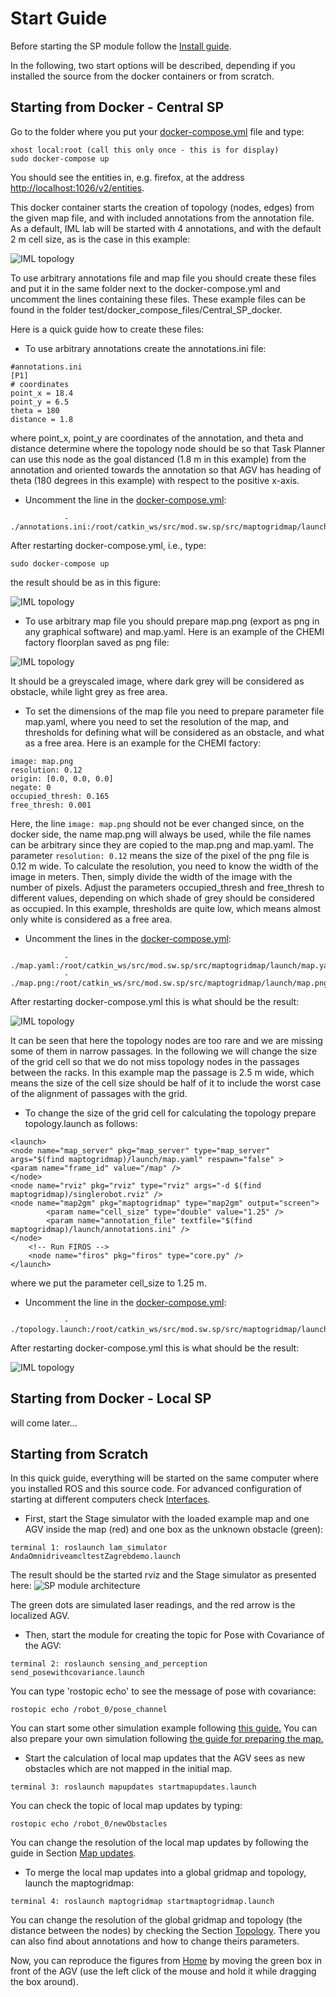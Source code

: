 # Start Guide

Before starting the SP module follow the [Install guide](./install/install.md).

<!--
 and [API Walkthrough](./user/api.md) procedures.
-->

In the following, two start options will be described, depending if you installed the source from the docker containers or from scratch.


## <a name="fromdocker">Starting from Docker - Central SP</a>

Go to the folder where you put your [docker-compose.yml](./install/install.md#dockercompose) file and type:
```
xhost local:root (call this only once - this is for display)
sudo docker-compose up
```
You should see the entities in, e.g. firefox, at the address <http://localhost:1026/v2/entities>.

This docker container starts the creation of topology (nodes, edges) from the given map file, and with included annotations from the annotation file. As a default, IML lab will be started with 4 annotations, and with the default 2 m cell size, as is the case in this example:

![IML topology](./img/IMLtopology.png)

To use arbitrary annotations file and map file you should create these files and put it in the same folder next to the docker-compose.yml and uncomment the lines containing these files. These example files can be found in the folder test/docker_compose_files/Central_SP_docker.

Here is a quick guide how to create these files:

* To use arbitrary annotations create the annotations.ini file:
```
#annotations.ini
[P1]
# coordinates
point_x = 18.4
point_y = 6.5
theta = 180
distance = 1.8
```
where point_x, point_y are coordinates of the annotation, and theta and distance determine where the topology node should be so that Task Planner can use this node as the goal distanced (1.8 m in this example) from the annotation and oriented towards the annotation so that AGV has heading of theta (180 degrees in this example) with respect to the positive x-axis.

* Uncomment the line in the [docker-compose.yml](./install/install.md#dockercompose):
```
            - ./annotations.ini:/root/catkin_ws/src/mod.sw.sp/src/maptogridmap/launch/annotations.ini:ro
```
After restarting docker-compose.yml, i.e., type:
```
sudo docker-compose up
```
the result should be as in this figure:

![IML topology](./img/IMLtopologyanntex.png)

* To use arbitrary map file you should prepare map.png (export as png in any graphical software) and map.yaml. Here is an example of the CHEMI factory floorplan saved as png file:

![IML topology](../img/map.png)

It should be a greyscaled image, where dark grey will be considered as obstacle, while light grey as free area.

* To set the dimensions of the map file you need to prepare parameter file map.yaml, where you need to set the resolution of the map, and thresholds for defining what will be considered as an obstacle, and what as a free area. Here is an example for the CHEMI factory:
```
image: map.png
resolution: 0.12
origin: [0.0, 0.0, 0.0]
negate: 0
occupied_thresh: 0.165
free_thresh: 0.001
```
Here, the line ```image: map.png``` should not be ever changed since, on the docker side, the name map.png will always be used, while the file names can be arbitrary since they are copied to the map.png and map.yaml. The parameter ```resolution: 0.12``` means the size of the pixel of the png file is 0.12 m wide. To calculate the resolution, you need to know the width of the image in meters. Then, simply divide the width of the image with the number of pixels. Adjust the parameters occupied_thresh and free_thresh to different values, depending on which shade of grey should be considered as occupied. In this example, thresholds are quite low, which means almost only white is considered as a free area.

* Uncomment the lines in the [docker-compose.yml](./install/install.md#dockercompose):
```
            - ./map.yaml:/root/catkin_ws/src/mod.sw.sp/src/maptogridmap/launch/map.yaml:ro
            - ./map.png:/root/catkin_ws/src/mod.sw.sp/src/maptogridmap/launch/map.png:ro
```
After restarting docker-compose.yml this is what should be the result:

![IML topology](./img/chemi2mgridcell.png)

It can be seen that here the topology nodes are too rare and we are missing some of them in narrow passages. In the following we will change the size of the grid cell so that we do not miss topology nodes in the passages between the racks. In this example map the passage is 2.5 m wide, which means the size of the cell size should be half of it to include the worst case of the alignment of passages with the grid.
 
* To change the size of the grid cell for calculating the topology prepare topology.launch as follows:
```
<launch>
<node name="map_server" pkg="map_server" type="map_server" args="$(find maptogridmap)/launch/map.yaml" respawn="false" >
<param name="frame_id" value="/map" />
</node>
<node name="rviz" pkg="rviz" type="rviz" args="-d $(find maptogridmap)/singlerobot.rviz" /> 
<node name="map2gm" pkg="maptogridmap" type="map2gm" output="screen">
        <param name="cell_size" type="double" value="1.25" />
        <param name="annotation_file" textfile="$(find maptogridmap)/launch/annotations.ini" />
</node>
    <!-- Run FIROS -->
    <node name="firos" pkg="firos" type="core.py" />
</launch>
```
where we put the parameter cell_size to 1.25 m.

* Uncomment the line in the [docker-compose.yml](./install/install.md#dockercompose):
```
            - ./topology.launch:/root/catkin_ws/src/mod.sw.sp/src/maptogridmap/launch/topology.launch:ro
```
After restarting docker-compose.yml this is what should be the result:

![IML topology](./img/chemi1p25mgridcell.png)

## <a name="fromdockerlocal">Starting from Docker - Local SP</a>

will come later...

## <a name="fromscratch">Starting from Scratch</a>

In this quick guide, everything will be started on the same computer where you installed ROS and this source code. For advanced configuration of starting at different computers check [Interfaces](./user/interfaces.md).

* First, start the Stage simulator with the loaded example map and one AGV inside the map (red) and one box as the unknown obstacle (green):

```
terminal 1: roslaunch lam_simulator AndaOmnidriveamcltestZagrebdemo.launch
```
The result should be the started rviz and the Stage simulator as presented here:
![SP module architecture](./img/localizationAndamap.png)

The green dots are simulated laser readings, and the red arrow is the localized AGV.

* Then, start the module for creating the topic for Pose with Covariance of the AGV:
```
terminal 2: roslaunch sensing_and_perception send_posewithcovariance.launch 
```
You can type 'rostopic echo' to see the message of pose with covariance:
```
rostopic echo /robot_0/pose_channel
```
You can start some other simulation example following [this guide.](./user/api.md#poswithcov)
You can also prepare your own simulation following [the guide for preparing the map.](./user/api.md#preparingmap)

* Start the calculation of local map updates that the AGV sees as new obstacles which are not mapped in the initial map.
```
terminal 3: roslaunch mapupdates startmapupdates.launch
```
You can check the topic of local map updates by typing: 
```
rostopic echo /robot_0/newObstacles
```
You can change the resolution of the local map updates by following the guide in Section [Map updates](./user/api.md#mapupdates).

* To merge the local map updates into a global gridmap and topology, launch the maptogridmap:
```
terminal 4: roslaunch maptogridmap startmaptogridmap.launch
```
You can change the resolution of the global gridmap and topology (the distance between the nodes) by checking the Section [Topology](./users/api.md#topology). There you can also find about annotations and how to change theirs parameters.

Now, you can reproduce the figures from [Home](./index.md#mapupdates1) by moving the green box in front of the AGV (use the left click of the mouse and hold it while dragging the box around).

 

